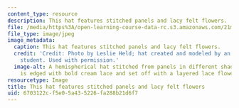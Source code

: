 ```yaml
---
content_type: resource
description: This hat features stitched panels and lacy felt flowers.
file: /media/https%3A/open-learning-course-data-rc.s3.amazonaws.com/21m-715-the-craft-of-costume-design-fall-2009/6703122cf5e05a435226fa288b21d6f7_0561.jpg
file_type: image/jpeg
image_metadata:
  caption: This hat features stitched panels and lacy felt flowers.
  credit: 'Credit: Photo by Leslie Held; hat created and modeled by an anonymous MIT
    student. Used with permission.'
  image-alt: A hemispherical hat stitched from panels in different shades of brown
    is edged with bold cream lace and set off with a layered lace flower.
resourcetype: Image
title: This hat features stitched panels and lacy felt flowers
uid: 6703122c-f5e0-5a43-5226-fa288b21d6f7
---
```

